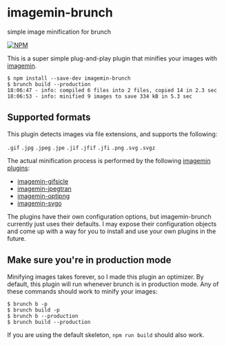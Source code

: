 # imagemin-brunch
simple image minification for brunch

[![NPM](https://nodei.co/npm/imagemin-brunch.png?mini=true)](https://nodei.co/npm/imagemin-brunch/)

This is a super simple plug-and-play plugin that minifies your images with [imagemin](https://www.npmjs.com/package/imagemin).

```
$ npm install --save-dev imagemin-brunch
$ brunch build --production
18:06:47 - info: compiled 6 files into 2 files, copied 14 in 2.3 sec
18:06:53 - info: minified 9 images to save 334 kB in 5.3 sec
```


## Supported formats
This plugin detects images via file extensions, and supports the following:

`.gif` `.jpg` `.jpeg` `.jpe` `.jif` `.jfif` `.jfi` `.png` `.svg` `.svgz`

The actual minification process is performed by the following [imagemin plugins](https://www.npmjs.com/browse/keyword/imageminplugin):

* [imagemin-gifsicle](https://www.npmjs.com/package/imagemin-gifsicle)
* [imagemin-jpegtran](https://www.npmjs.com/package/imagemin-jpegtran)
* [imagemin-optipng](https://www.npmjs.com/package/imagemin-optipng)
* [imagemin-svgo](https://www.npmjs.com/package/imagemin-svgo)

The plugins have their own configuration options, but imagemin-brunch currently just uses their defaults. I may expose their configuration objects and come up with a way for you to install and use your own plugins in the future.


## Make sure you're in production mode
Minifying images takes forever, so I made this plugin an optimizer. By default, this plugin will run whenever brunch is in production mode. Any of these commands should work to minify your images:

```
$ brunch b -p
$ brunch build -p
$ brunch b --production
$ brunch build --production
```

If you are using the default skeleton, `npm run build` should also work.
